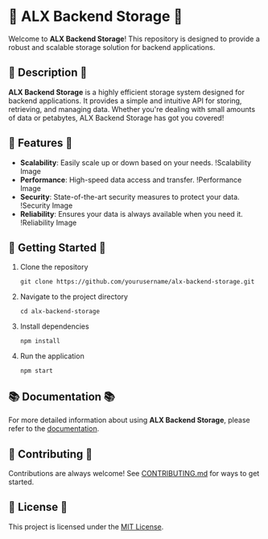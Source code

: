 # 🚀 ALX Backend Storage 🚀

Welcome to **ALX Backend Storage**! This repository is designed to provide a robust and scalable storage solution for backend applications. 

## 📖 Description 📖

**ALX Backend Storage** is a highly efficient storage system designed for backend applications. It provides a simple and intuitive API for storing, retrieving, and managing data. Whether you're dealing with small amounts of data or petabytes, ALX Backend Storage has got you covered!

## 🌟 Features 🌟

- **Scalability**: Easily scale up or down based on your needs.
  !Scalability Image
- **Performance**: High-speed data access and transfer.
  !Performance Image
- **Security**: State-of-the-art security measures to protect your data.
  !Security Image
- **Reliability**: Ensures your data is always available when you need it.
  !Reliability Image


## 🚀 Getting Started 🚀

1. Clone the repository
   ```
   git clone https://github.com/yourusername/alx-backend-storage.git
   ```
2. Navigate to the project directory
   ```
   cd alx-backend-storage
   ```
3. Install dependencies
   ```
   npm install
   ```
4. Run the application
   ```
   npm start
   ```

## 📚 Documentation 📚

For more detailed information about using **ALX Backend Storage**, please refer to the [documentation](#).

## 🤝 Contributing 🤝

Contributions are always welcome! See [CONTRIBUTING.md](#) for ways to get started.

## 📃 License 📃

This project is licensed under the [MIT License](#).
